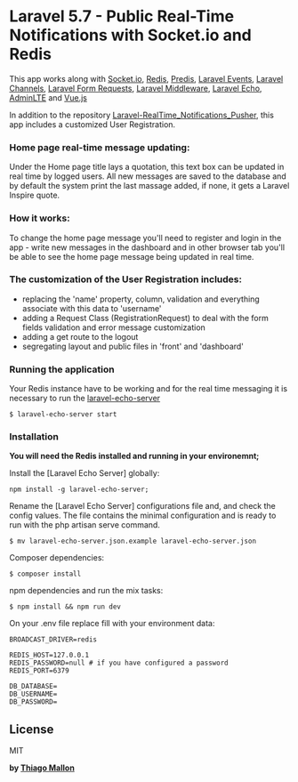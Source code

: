 # Laravel 5.7 - Public Real-Time Notifications with Socket.io and Redis 

This app works along with [Socket.io], [Redis], [Predis], [Laravel Events], [Laravel Channels], [Laravel Form Requests], [Laravel Middleware], [Laravel Echo], [AdminLTE] and [Vue.js]

In addition to the repository [Laravel-RealTime_Notifications_Pusher], this app includes a customized User Registration. 

### Home page real-time message updating:

Under the Home page title lays a quotation, this text box can be updated in real time by logged users. All new messages are saved to the database and by default the system print the last massage added, if none, it gets a Laravel Inspire quote.

### How it works:

To change the home page message you'll need to register and login in the app - write new messages in the dashboard and in other browser tab you'll be able to see the home page message being updated in real time. 

### The customization of the User Registration includes:

- replacing the 'name' property, column, validation and everything associate with this data to 'username'
- adding a Request Class (RegistrationRequest) to deal with the form fields validation and error message customization
- adding a get route to the logout
- segregating layout and public files in 'front' and 'dashboard'

### Running the application

Your Redis instance have to be working and for the real time messaging it is necessary 
to run the [laravel-echo-server]

```
$ laravel-echo-server start
```

### Installation

**You will need the Redis installed and running in your environemnt;**

Install the [Laravel Echo Server] globally:
```
npm install -g laravel-echo-server;

```
Rename the [Laravel Echo Server] configurations file and, and check the config values.
The file contains the minimal configuration and is ready to run with the php artisan serve
command.

```
$ mv laravel-echo-server.json.example laravel-echo-server.json 
```

Composer dependencies:
```
$ composer install
```

npm dependencies and run the mix tasks:
```
$ npm install && npm run dev
```

On your .env file replace fill with your environment data:
```
BROADCAST_DRIVER=redis

REDIS_HOST=127.0.0.1
REDIS_PASSWORD=null # if you have configured a password 
REDIS_PORT=6379

DB_DATABASE=
DB_USERNAME=
DB_PASSWORD=
```

License
----

MIT

**by [Thiago Mallon]**

 [Socket.io]: <https://socket.io/>
 [AdminLTE]: <https://adminlte.io/>
 [Vue.js]: <https://vuejs.org/>
 [Redis]: <https://redis.io/>
 [Predis]: <https://github.com/nrk/predis>
 [Laravel Events]: <https://laravel.com/docs/5.7/events>
 [Laravel Channels]: <https://laravel.com/docs/5.7/broadcasting#defining-channel-classes>
 [Laravel Form Requests]: <https://laravel.com/docs/5.7/validation#creating-form-requests>
 [Laravel Middleware]: <https://laravel.com/docs/5.7/middleware>
 [Laravel Echo]: <https://laravel.com/docs/5.7/broadcasting#installing-laravel-echo>
 [laravel-echo]: <https://www.npmjs.com/package/laravel-echo>
 [laravel-echo-server]: <https://www.npmjs.com/package/laravel-echo-server>
 [Thiago Mallon]: <https://www.linkedin.com/in/thiago-mallon/>
 [Laravel-RealTime_Notifications_Pusher]: <https://github.com/jamesmallon/Laravel-RealTime_Notifications_Pusher>
